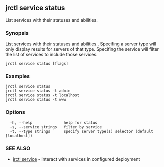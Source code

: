 ## jrctl service status

List services with their statuses and abilities.

### Synopsis

List services with their statuses and abilities.. Specifing a server type will
only display results for servers of that type. Specifing the service will filter
the list of services to include those services.

```
jrctl service status [flags]
```

### Examples

```
jrctl service status
jrctl service status -t admin
jrctl service status -t localhost
jrctl service status -t www
```

### Options

```
  -h, --help              help for status
  -s, --service strings   filter by service
  -t, --type strings      specify server type(s) selector (default [localhost])
```

### SEE ALSO

* [jrctl service](jrctl_service.md)	 - Interact with services in configured deployment

